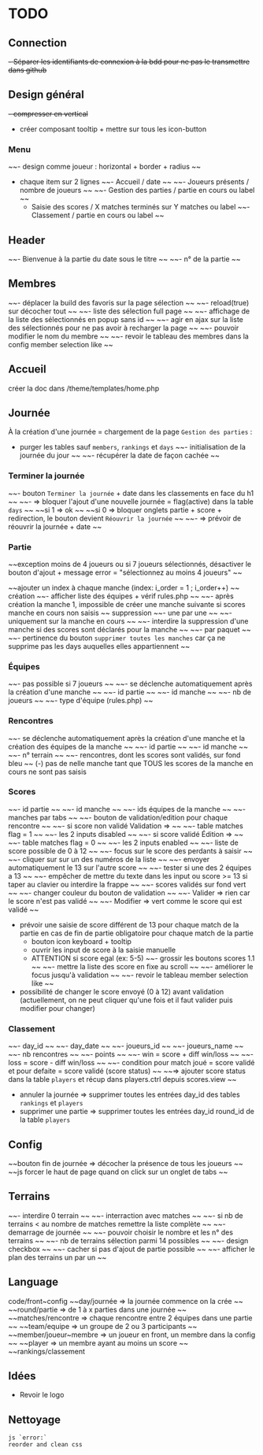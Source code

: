# TODO
## Connection
~~- Séparer les identifiants de connexion à la bdd pour ne pas le transmettre dans github~~

## Design général
~~- compresser en vertical~~
- créer composant tooltip + mettre sur tous les icon-button

### Menu
~~- design comme joueur : horizontal + border + radius ~~

- chaque item sur 2 lignes
    ~~- Accueil / date ~~
    ~~- Joueurs présents / nombre de joueurs ~~
    ~~- Gestion des parties / partie en cours ou label ~~
    - Saisie des scores / X matches terminés sur Y matches  ou label
    ~~- Classement / partie en cours ou label ~~

## Header
~~- Bienvenue à la partie du date sous le titre ~~
~~- n° de la partie ~~

## Membres
~~- déplacer la build des favoris sur la page sélection ~~
~~- reload(true) sur décocher tout ~~
~~- liste des sélection full page ~~
~~- affichage de la liste des sélectionnés en popup sans id ~~
~~- agir en ajax sur la liste des sélectionnés pour ne pas avoir à recharger la page ~~
~~- pouvoir modifier le nom du membre ~~
~~- revoir le tableau des membres dans la config member selection like ~~

## Accueil
créer la doc dans /theme/templates/home.php

## Journée
À la création d'une journée = chargement de la page `Gestion des parties` : 
- purger les tables sauf `members`, `rankings` et `days`
~~- initialisation de la journée du jour ~~
~~- récupérer la date de façon cachée ~~

### Terminer la journée
~~- bouton `Terminer la journée` + date dans les classements en face du h1 ~~
    ~~- => bloquer l'ajout d'une nouvelle journée = flag(active) dans la table `days` ~~
        ~~si 1 => ok ~~
        ~~si 0 => bloquer onglets partie + score + redirection, le bouton devient `Réouvrir la journée` ~~
    ~~- => prévoir de réouvrir la journée + date ~~

### Partie
~~exception moins de 4 joueurs ou si 7 joueurs sélectionnés, désactiver le bouton d'ajout +  message error = "sélectionnez au moins 4 joueurs" ~~

~~ajouter un index à chaque manche (index: i_order = 1 ; i_order++) ~~
création
    ~~- afficher liste des équipes + vérif rules.php ~~
    ~~- après création la manche 1, impossible de créer une manche suivante si scores manche en cours non saisis ~~
suppression
    ~~- une par une ~~
        ~~- uniquement sur la manche en cours ~~
        ~~- interdire la suppression d'une manche si des scores sont déclarés pour la manche ~~
    ~~- par paquet ~~
        ~~- pertinence du bouton `supprimer toutes les manches` car ça ne supprime pas les days auquelles elles appartiennent ~~

### Équipes
~~- pas possible si 7 joueurs ~~
~~- se déclenche automatiquement après la création d'une manche ~~
~~- id partie ~~
~~- id manche ~~
~~- nb de joueurs ~~
~~- type d'équipe (rules.php) ~~

### Rencontres
~~- se déclenche automatiquement après la création d'une manche et la création des équipes de la manche ~~
~~- id partie ~~
~~- id manche ~~
~~- n° terrain ~~
~~- rencontres, dont les scores sont validés, sur fond bleu ~~
(-) pas de nelle manche tant que TOUS les scores de la manche en cours ne sont pas saisis

### Scores
~~- id partie ~~
~~- id manche ~~
~~- ids équipes de la manche ~~
~~- manches par tabs ~~
~~- bouton de validation/edition pour chaque rencontre ~~
    ~~- si score non validé Validation => ~~
        ~~- table matches flag = 1 ~~
        ~~- les 2 inputs disabled ~~
    ~~- si score validé Édition =>  ~~
        ~~- table matches flag = 0 ~~
        ~~- les 2 inputs enabled ~~
~~- liste de score possible de 0 à 12 ~~
    ~~- focus sur le score des perdants à saisir ~~
    ~~- cliquer sur sur un des numéros de la liste ~~
    ~~- envoyer automatiquement le 13 sur l'autre score ~~
    ~~- tester si une des 2 équipes a 13 ~~
~~- empêcher de mettre du texte dans les input ou score >= 13 si taper au clavier ou interdire la frappe ~~
~~- scores validés sur fond vert ~~
~~- changer couleur du bouton de validation ~~
    ~~- Valider => rien car le score n'est pas validé ~~
    ~~- Modifier => vert comme le score qui est validé ~~
- prévoir une saisie de score différent de 13 pour chaque match de la partie en cas de fin de partie obligatoire pour chaque match de la partie
    - bouton icon keyboard + tooltip
    - ouvrir les input de score à la saisie manuelle
    - ATTENTION si score egal (ex: 5-5)
~~- grossir les boutons scores 1.1 ~~
~~- mettre la liste des score en fixe au scroll ~~
~~- améliorer le focus jusqu'à validation ~~
~~- revoir le tableau member selection like ~~
- possibilité de changer le score envoyé (0 à 12) avant validation (actuellement, on ne peut cliquer qu'une fois et il faut valider puis modifier pour changer)

### Classement
~~- day_id ~~
~~- day_date ~~
~~- joueurs_id ~~
~~- joueurs_name ~~
~~- nb rencontres ~~
~~- points ~~
    ~~- win = score + diff win/loss ~~
    ~~- loss = score - diff win/loss ~~
~~- condition pour match joué = score validé et pour defaite = score validé (score status) ~~
    ~~=> ajouter score status dans la table `players` et récup dans players.ctrl depuis scores.view ~~
- annuler la journée => supprimer toutes les entrées day_id des tables `rankings` et `players`
- supprimer une partie => supprimer toutes les entrées day_id round_id de la table `players`

## Config
~~bouton fin de journée => décocher la présence de tous les joueurs ~~
~~js forcer le haut de page quand on click sur un onglet de tabs ~~

## Terrains
~~- interdire 0 terrain ~~
~~- interraction avec matches ~~
    ~~- si nb de terrains < au nombre de matches remettre la liste complète ~~
~~- demarrage de journée ~~
    ~~- pouvoir choisir le nombre et les n° des terrains ~~
    ~~- nb de terrains sélection parmi 14 possibles ~~
    ~~- design checkbox ~~
    ~~- cacher si pas d'ajout de partie possible ~~
~~- afficher le plan des terrains un par un ~~

## Language
code/front~config
~~day/journée => la journée commence on la crée ~~
~~round/partie => de 1 à x parties dans une journée ~~
~~matches/rencontre => chaque rencontre entre 2 équipes dans une partie ~~
~~team/equipe => un groupe de 2 ou 3 participants ~~
~~member/joueur~membre => un joueur en front, un membre dans la config ~~
~~player => un membre ayant au moins un score ~~
~~rankings/classement

## Idées
- Revoir le logo

## Nettoyage
    js `error:`
    reorder and clean css

